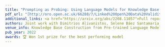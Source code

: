 ```yaml
---
title: "Prompting as Probing: Using Language Models for Knowledge Base Construction"
pdf_url: "[http://oro.open.ac.uk/66288/7/Linked%20Open%20Data%20Validity%20ISWS%202018.pdf](https://ceur-ws.org/Vol-3274/paper2.pdf)"
additional_links: <a href="https://arxiv.org/abs/2208.11057">Full report</a>
authors: Joint work with Dimitrios Alivanistos, Selene Báez Santamaría, Michael Cochez, Jan-Christoph Kalo, Emile van Krieken
venue_info: Knowledge Base Construction from Pre-trained Language Models (LM-KBC) challenge at International Semantic Web Conference (ISWC) in Bertinoro, Italy
pub_year: 2022
awards: 🏆 Won 1st prize for the best performing model
---
```

